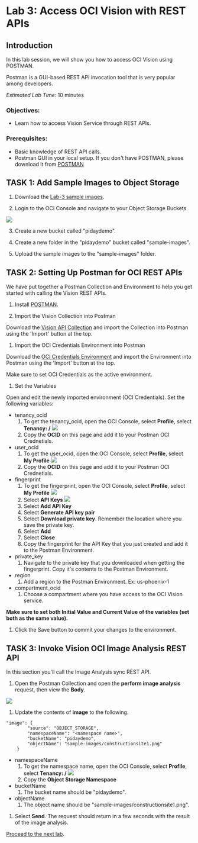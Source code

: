 # Lab 3: Access OCI Vision with REST APIs

## Introduction

In this lab session, we will show you how to access OCI Vision using POSTMAN.

Postman is a GUI-based REST API invocation tool that is very popular among developers.

*Estimated Lab Time*: 10 minutes

### Objectives:
* Learn how to access Vision Service through REST APIs.

### Prerequisites:
* Basic knowledge of REST API calls.
* Postman GUI in your local setup. If you don't have POSTMAN, please download it from [POSTMAN](https://www.postman.com/downloads/)

## **TASK 1:** Add Sample Images to Object Storage

1. Download the [Lab-3 sample images](./Lab-3/Sample-Images).

2. Login to the OCI Console and navigate to your Object Storage Buckets

  ![](./images/object-storage-link.png " ")
  
3. Create a new bucket called "pidaydemo".

4. Create a new folder in the "pidaydemo" bucket called "sample-images".

5. Upload the sample images to the "sample-images" folder.

## **TASK 2:** Setting Up Postman for OCI REST APIs
We have put together a Postman Collection and Environment to help you get started with calling the Vision REST APIs.

1. Install [POSTMAN](https://www.postman.com/downloads/).

1. Import the Vision Collection into Postman

Download the [Vision API Collection](https://www.postman.com/oracledevs/workspace/oracle-cloud-infrastructure-rest-apis/overview) and import the Collection into Postman using the 'Import' button at the top.
   
1. Import the OCI Credentials Environment into Postman

Download the [OCI Credentials Environment](https://www.postman.com/oracledevs/workspace/oracle-cloud-infrastructure-rest-apis/environment/29850-eab82db8-e9a1-4200-9f39-de10b4a0f371) and import the Environment into Postman using the 'Import' button at the top.

Make sure to set OCI Credentials as the active environment.

1. Set the Variables

Open and edit the newly imported environment (OCI Credentials). Set the following variables:

   * tenancy_ocid
      1. To get the tenancy_ocid, open the OCI Console, select **Profile**, select **Tenancy: /<name of tenancy/>**
         ![](./images/selecttenancy.png " ")
      1. Copy the **OCID** on this page and add it to your Postman OCI Crednetials.
   * user_ocid
      1. To get the user_ocid, open the OCI Console, select **Profile**, select **My Profile**
         ![](./images/selectmyprofile.png " ")
      1. Copy the **OCID** on this page and add it to your Postman OCI Crednetials.
   * fingerprint
      1. To get the fingerprint, open the OCI Console, select **Profile**, select **My Profile**
         ![](./images/selectmyprofile.png " ")
      1. Select **API Keys**
         ![](./images/selectapikeys.png " ")
      1. Select **Add API Key**
      1. Select **Generate API key pair**
      1. Select **Download private key**. Remember the location where you save the private key. 
      1. Select **Add**
      1. Select **Close**
      1. Copy the fingerprint for the API Key that you just created and add it to the Postman Environment. 
   * private_key
      1. Navigate to the private key that you downloaded when getting the fingerprint. Copy it's contents to the Postman Environment.
   * region
      1. Add a region to the Postman Environment. Ex: us-phoenix-1
   * compartment_ocid
      1. Choose a compartment where you have access to the OCI Vision service.

**Make sure to set both Initial Value and Current Value of the variables (set both as the same value).**

1. Click the Save button to commit your changes to the environment.

## **TASK 3:** Invoke Vision OCI Image Analysis REST API

In this section you'll call the Image Analysis sync REST API.

1. Open the Postman Collection and open the **perform image analysis** request, then view the **Body**.

  ![](./images/performimageanalysisapirequest.png " ")

1. Update the contents of **image** to the following.

```http
"image": {
        "source": "OBJECT_STORAGE",
        "namespaceName": "<namespace name>",
        "bucketName": "pidaydemo",
        "objectName": "sample-images/constructionsite1.png"
    }
```

* namespaceName
  1. To get the namespace name, open the OCI Console, select **Profile**, select **Tenancy: /<name of tenancy/>**
    ![](./images/selecttenancy.png " ")
  1. Copy the **Object Storage Namespace**
* bucketName
  1. The bucket name should be "pidaydemo".
* objectName
  1. The object name should be "sample-images/constructionsite1.png".

1. Select **Send**. The request should return in a few seconds with the result of the image analysis.

[Proceed to the next lab](#next).
